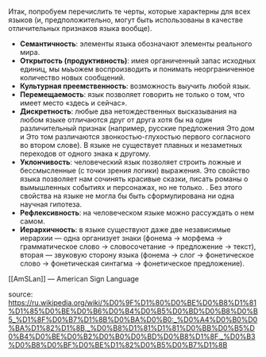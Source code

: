 Итак, попробуем перечислить те черты, которые характерны для
всех языков (и, предположительно, могут быть использованы в качестве
отличительных признаков языка вообще).

* **Семантичность**: элементы языка обозначают элементы реального мира.
* **Открытость (продуктивность)**: имея органиченный запас исходных единиц, мы мьъожем воспроизводить и понимать неорграниченное количество новых сообщений.
* **Культурная преемственность**: возможность выучить любой язык.
* **Перемещаемость**: язык позволяет говорить не только о том, что
имеет место «здесь и сейчас».
* **Дискретность**: любые два нетождественных высказывания на
любом языке отличаются друг от друга хотя бы на один различительный
признак (например, русские предложения Это дом и Это том
различаются звонкостью-глухостью первого согласного во втором
слове). В языке не существует плавных и незаметных переходов от
одного знака к другому.
* **Уклончивость**: человеческий язык позволяет строить ложные и
бессмысленные (с точки зрения логики) выражения. Это свойство языка
позволяет нам сочинять красивые сказки, писать романы о
вымышленных событиях и персонажах, но не только. . Без этого свойства
на языке не могла бы быть сформулирована ни одна научная гипотеза.
* **Рефлексивность**: на человеческом языке можно рассуждать о нем самом.
* **Иерархичность**: в языке существуют даже две независимые иерархии — одна организует знаки (фонема → морфема → грамматическое слово → словосочетание → предложение → текст), вторая — звуковую сторону языка (фонема → слог → фонетическое слово → фонетическая синтагма → фонетическое предложение).






[[AmSLan]] — American Sign Language
 
source: https://ru.wikipedia.org/wiki/%D0%9F%D1%80%D0%BE%D0%B8%D1%81%D1%85%D0%BE%D0%B6%D0%B4%D0%B5%D0%BD%D0%B8%D0%B5_%D1%8F%D0%B7%D1%8B%D0%BA%D0%B0:_%D0%A4%D0%B0%D0%BA%D1%82%D1%8B,_%D0%B8%D1%81%D1%81%D0%BB%D0%B5%D0%B4%D0%BE%D0%B2%D0%B0%D0%BD%D0%B8%D1%8F,_%D0%B3%D0%B8%D0%BF%D0%BE%D1%82%D0%B5%D0%B7%D1%8B

